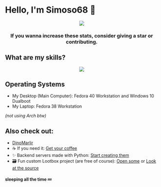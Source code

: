 # Hello, I'm Simoso68 👋

<div align=center>
<img src="https://github-readme-stats.vercel.app/api?username=Simoso68&show_icons=true&bg_color=00000000" />
<br>
<h3>If you wanna increase these stats, consider giving a star or contributing.</h3>
</div>

## What are my skills?

<div align=center>
<img src=https://skillicons.dev/icons?i=github,git,linux,bash,md,raspberrypi,vscode,python,discord,html,css,javascript&perline=6>
</div>

## Operating Systems

- My Desktop (Main Computer): Fedora 40 Workstation and Windows 10 Dualboot
- My Laptop: Fedora 38 Workstation

*(not using Arch btw)*

## Also check out:

- [DinoMarlir](https://github.com/DinoMarlir)
- ☕ If you need it: [Get your coffee](https://github.com/Simoso68/i-need-coffee)
- ✨ Backend servers made with Python: [Start creating them](https://github.com/Simoso68/backpipe)
- 🗃️ Fun custom Lootbox project (are free of course): [Open some](https://simoso68.github.io/mineboxes) or [Look at the source](https://github.com/Simoso68/mineboxes)

#### sleeping all the time 💤
